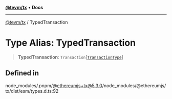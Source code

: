 [**@tevm/tx**](../README.md) • **Docs**

***

[@tevm/tx](../globals.md) / TypedTransaction

# Type Alias: TypedTransaction

> **TypedTransaction**: `Transaction`\[[`TransactionType`](../enumerations/TransactionType.md)\]

## Defined in

node\_modules/.pnpm/@ethereumjs+tx@5.3.0/node\_modules/@ethereumjs/tx/dist/esm/types.d.ts:92
